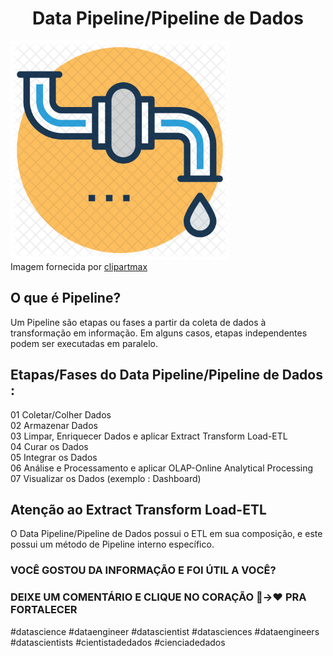 <h1><center>Data Pipeline/Pipeline de Dados</center></h1>
<p>
<img src="/3-img/clipart1968644.png" width=350><br>
Imagem fornecida por <a href="https://www.clipartmax.com/download/m2i8b1N4G6A0Z5d3_water-pipeline-icon-water-supply/">clipartmax</a>
</p>
<h2>O que é Pipeline?</h2>
<p>Um Pipeline são etapas ou fases a partir da coleta de dados à transformação em informação. Em alguns casos, etapas independentes podem ser executadas em paralelo.</p>
<h2>Etapas/Fases do Data Pipeline/Pipeline de Dados :</h2>
<p>
 01 Coletar/Colher Dados<br>
 02 Armazenar Dados<br>
 03 Limpar, Enriquecer Dados e aplicar Extract Transform Load-ETL<br>
 04 Curar os Dados<br>
 05 Integrar os Dados<br>
 06 Análise e Processamento e aplicar OLAP-Online Analytical Processing<br>
 07 Visualizar os Dados (exemplo : Dashboard)
<br>
<h2>Atenção ao Extract Transform Load-ETL</h2>
<p>O Data Pipeline/Pipeline de Dados possui o ETL em sua composição, e este possui um método de Pipeline interno específico.
</p>
<h3 text-align="center">VOCÊ GOSTOU DA INFORMAÇÃO E FOI ÚTIL A VOCÊ?</h3>
<h3>DEIXE UM COMENTÁRIO E CLIQUE NO CORAÇÃO 🤍->❤️ PRA FORTALECER</h3>
<p>#datascience #dataengineer #datascientist #datasciences #dataengineers #datascientists #cientistadedados #cienciadedados</p>
